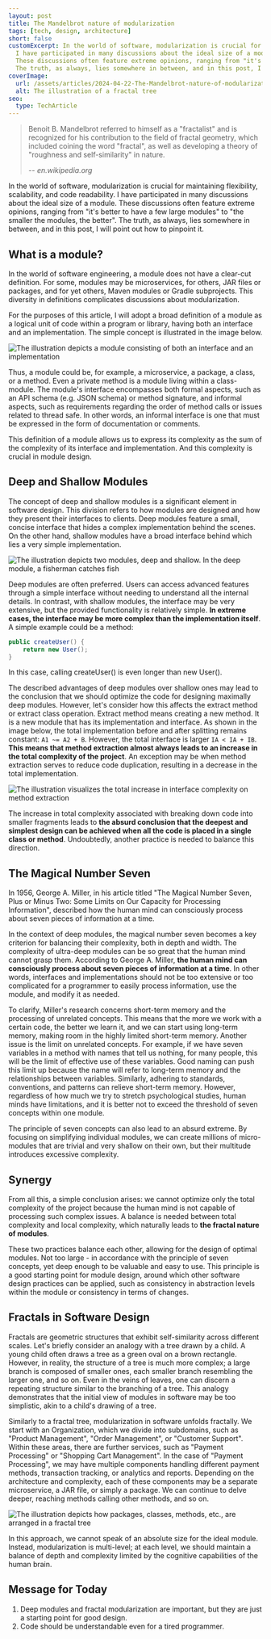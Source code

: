 ```yaml
---
layout: post
title: The Mandelbrot nature of modularization
tags: [tech, design, architecture]
short: false
customExcerpt: In the world of software, modularization is crucial for maintaining flexibility, scalability, and code readability.
  I have participated in many discussions about the ideal size of a module.
  These discussions often feature extreme opinions, ranging from "it's better to have a few large modules" to "the smaller the modules, the better".
  The truth, as always, lies somewhere in between, and in this post, I will point out how to pinpoint it.
coverImage:
  url: /assets/articles/2024-04-22-The-Mandelbrot-nature-of-modularization/fractal-tree.png
  alt: The illustration of a fractal tree
seo:
  type: TechArticle
---
```


> Benoit B. Mandelbrot referred to himself as a "fractalist" and is recognized for his contribution to the field of fractal geometry,
> which included coining the word "fractal", as well as developing a theory of "roughness and self-similarity" in nature.
>
> -- <cite>en.wikipedia.org</cite>

In the world of software, modularization is crucial for maintaining flexibility, scalability, and code readability.
I have participated in many discussions about the ideal size of a module.
These discussions often feature extreme opinions, ranging from "it's better to have a few large modules" to "the smaller the modules, the better".
The truth, as always, lies somewhere in between, and in this post, I will point out how to pinpoint it.

## What is a module?

In the world of software engineering, a module does not have a clear-cut definition.
For some, modules may be microservices, for others, JAR files or packages, and for yet others, Maven modules or Gradle subprojects.
This diversity in definitions complicates discussions about modularization.

For the purposes of this article, I will adopt a broad definition of a module as a logical unit of code within a program or library, having both an interface and an implementation.
The simple concept is illustrated in the image below.

![The illustration depicts a module consisting of both an interface and an implementation](/assets/articles/2024-04-22-The-Mandelbrot-nature-of-modularization/module-interface-and-implementation.png)

Thus, a module could be, for example, a microservice, a package, a class, or a method.
Even a private method is a module living within a class-module.
The module's interface encompasses both formal aspects, such as an API schema (e.g. JSON schema) or method signature,
and informal aspects, such as requirements regarding the order of method calls or issues related to thread safe.
In other words, an informal interface is one that must be expressed in the form of documentation or comments.

This definition of a module allows us to express its complexity as the sum of the complexity of its interface and implementation.
And this complexity is crucial in module design.

## Deep and Shallow Modules

The concept of deep and shallow modules is a significant element in software design.
This division refers to how modules are designed and how they present their interfaces to clients.
Deep modules feature a small, concise interface that hides a complex implementation behind the scenes.
On the other hand, shallow modules have a broad interface behind which lies a very simple implementation.

![The illustration depicts two modules, deep and shallow. In the deep module, a fisherman catches fish](/assets/articles/2024-04-22-The-Mandelbrot-nature-of-modularization/modules-deep-and-shallow.png)

Deep modules are often preferred.
Users can access advanced features through a simple interface without needing to understand all the internal details.
In contrast, with shallow modules, the interface may be very extensive, but the provided functionality is relatively simple.
**In extreme cases, the interface may be more complex than the implementation itself**.
A simple example could be a method:

```java
public createUser() {
    return new User();
}
```

In this case, calling createUser() is even longer than new User().

The described advantages of deep modules over shallow ones may lead to the conclusion that we should optimize the code for designing maximally deep modules.
However, let's consider how this affects the extract method or extract class operation.
Extract method means creating a new method.
It is a new module that has its implementation and interface.
As shown in the image below, the total implementation before and after splitting remains constant: `A1 ~= A2 + B`.
However, the total interface is larger `IA < IA + IB`.
**This means that method extraction almost always leads to an increase in the total complexity of the project**.
An exception may be when method extraction serves to reduce code duplication, resulting in a decrease in the total implementation.

![The illustration visualizes the total increase in interface complexity on method extraction](/assets/articles/2024-04-22-The-Mandelbrot-nature-of-modularization/modules-extract-method.png)

The increase in total complexity associated with breaking down code into smaller fragments
leads to **the absurd conclusion that the deepest and simplest design can be achieved when all the code is placed in a single class or method**.
Undoubtedly, another practice is needed to balance this direction.

## The Magical Number Seven

In 1956, George A. Miller, in his article titled "The Magical Number Seven, Plus or Minus Two: Some Limits on Our Capacity for Processing Information",
described how the human mind can consciously process about seven pieces of information at a time.

In the context of deep modules, the magical number seven becomes a key criterion for balancing their complexity, both in depth and width.
The complexity of ultra-deep modules can be so great that the human mind cannot grasp them.
According to George A. Miller, **the human mind can consciously process about seven pieces of information at a time**.
In other words, interfaces and implementations should not be too extensive or too complicated for a programmer to easily process information, use the module, and modify it as needed.

To clarify, Miller's research concerns short-term memory and the processing of unrelated concepts.
This means that the more we work with a certain code, the better we learn it, and we can start using long-term memory, making room in the highly limited short-term memory.
Another issue is the limit on unrelated concepts.
For example, if we have seven variables in a method with names that tell us nothing, for many people, this will be the limit of effective use of these variables.
Good naming can push this limit up because the name will refer to long-term memory and the relationships between variables.
Similarly, adhering to standards, conventions, and patterns can relieve short-term memory.
However, regardless of how much we try to stretch psychological studies, human minds have limitations, and it is better not to exceed the threshold of seven concepts within one module.

The principle of seven concepts can also lead to an absurd extreme.
By focusing on simplifying individual modules, we can create millions of micro-modules that are trivial and very shallow on their own, but their multitude introduces excessive complexity.

## Synergy

From all this, a simple conclusion arises: we cannot optimize only the total complexity of the project because the human mind is not capable of processing such complex issues.
A balance is needed between total complexity and local complexity, which naturally leads to **the fractal nature of modules**.

These two practices balance each other, allowing for the design of optimal modules.
Not too large - in accordance with the principle of seven concepts, yet deep enough to be valuable and easy to use.
This principle is a good starting point for module design, around which other software design practices can be applied,
such as consistency in abstraction levels within the module or consistency in terms of changes.

## Fractals in Software Design

Fractals are geometric structures that exhibit self-similarity across different scales.
Let's briefly consider an analogy with a tree drawn by a child. A young child often draws a tree as a green oval on a brown rectangle.
However, in reality, the structure of a tree is much more complex; a large branch is composed of smaller ones, each smaller branch resembling the larger one, and so on.
Even in the veins of leaves, one can discern a repeating structure similar to the branching of a tree.
This analogy demonstrates that the initial view of modules in software may be too simplistic, akin to a child's drawing of a tree.

Similarly to a fractal tree, modularization in software unfolds fractally.
We start with an Organization, which we divide into subdomains, such as "Product Management", "Order Management", or "Customer Support".
Within these areas, there are further services, such as "Payment Processing" or "Shopping Cart Management".
In the case of "Payment Processing", we may have multiple components handling different payment methods, transaction tracking, or analytics and reports.
Depending on the architecture and complexity, each of these components may be a separate microservice, a JAR file, or simply a package.
We can continue to delve deeper, reaching methods calling other methods, and so on.

![The illustration depicts how packages, classes, methods, etc., are arranged in a fractal tree](/assets/articles/2024-04-22-The-Mandelbrot-nature-of-modularization/fractal-in-software.png)

In this approach, we cannot speak of an absolute size for the ideal module.
Instead, modularization is multi-level; at each level, we should maintain a balance of depth and complexity limited by the cognitive capabilities of the human brain.

## Message for Today

1. Deep modules and fractal modularization are important, but they are just a starting point for good design.
2. Code should be understandable even for a tired programmer.
